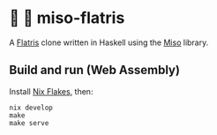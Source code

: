 # 🎲 🍜 miso-flatris 

A [Flatris](https://github.com/skidding/flatris) clone written in Haskell using
the [Miso](https://github.com/haskell-miso/miso) library.


## Build and run (Web Assembly)

Install [Nix Flakes](https://nixos.wiki/wiki/Flakes), then:

```
nix develop
make
make serve
```
